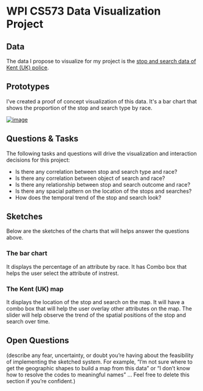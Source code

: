 # WPI CS573 Data Visualization Project

## Data

The data I propose to visualize for my project is the [stop and search data of Kent (UK) police](https://gist.github.com/Bizmundo/246821fffd9f3ed3c1c25f515be6eb6e).

## Prototypes

I’ve created a proof of concept visualization of this data. It's a bar chart that shows the proportion of the stop and search type by race.

[![image](https://user-images.githubusercontent.com/16506192/65561829-e91de780-df11-11e9-8a30-4959fcf9d725.png)](https://beta.vizhub.com/Bizmundo/f2a2654c525c466b8238c041dca5c844)



## Questions & Tasks

The following tasks and questions will drive the visualization and interaction decisions for this project:

 * Is there any correlation between stop and search type and race?
 * Is there any correlation between object of search and race?
 * Is there any relationship between stop and search outcome and race?
 * Is there any spacial pattern on the location of the stops and searches?
 * How does the temporal trend of the stop and search look?

## Sketches

Below are the sketches of the charts  that will helps answer the questions above.
### The bar chart
It displays the percentage of an attribute by race. It has Combo box that helps the user select the attribute of instrest.
### The Kent (UK) map
It displays the location of the stop and search on the map. It will have a combo box that will help the user overlay other attributes on the map. The slider will help observe the trend of the spatial positions of the stop and search over time.

## Open Questions

(describe any fear, uncertainty, or doubt you’re having about the feasibility of implementing the sketched system. For example, “I’m not sure where to get the geographic shapes to build a map from this data” or “I don’t know how to resolve the codes to meaningful names” … Feel free to delete this section if you’re confident.)
